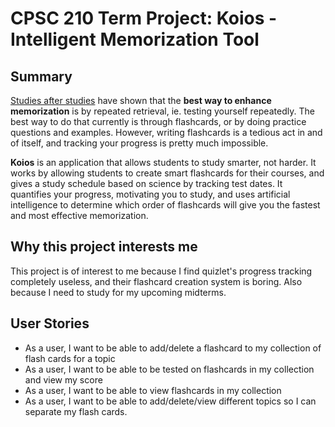 
# CPSC 210 Term Project: Koios - Intelligent Memorization Tool
  
## Summary
[Studies after studies](https://www.sciencedaily.com/releases/2011/06/110615171410.htm) have shown that the **best way to enhance memorization** is by repeated retrieval, ie. testing yourself repeatedly. The best way to do that currently is through flashcards, or by doing practice questions and examples. However, writing flashcards is a tedious act in and of itself, and tracking your progress is pretty much impossible.

**Koios** is an application that allows students to study smarter, not harder. It works by allowing students to create smart flashcards for their courses, and gives a study schedule based on science by tracking test dates. It quantifies your progress, motivating you to study, and uses artificial intelligence to determine which order of flashcards will give you the fastest and most effective memorization.

## Why this project interests me
This project is of interest to me because I find quizlet's progress tracking completely useless, and their flashcard creation system is boring. Also because I need to study for my upcoming midterms.

## User Stories
- As a user, I want to be able to add/delete a flashcard to my collection of flash cards for a topic
- As a user, I want to be able to be tested on flashcards in my collection and view my score
- As a user, I want to be able to view flashcards in my collection
- As a user, I want to be able to add/delete/view different topics so I can separate my flash cards.